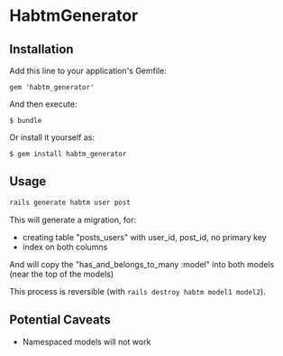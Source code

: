 # HabtmGenerator


## Installation

Add this line to your application's Gemfile:

    gem 'habtm_generator'

And then execute:

    $ bundle

Or install it yourself as:

    $ gem install habtm_generator

## Usage


```bash
rails generate habtm user post
```

This will generate a migration, for:
* creating table "posts\_users" with user\_id, post\_id, no primary key
* index on both columns

And will copy the "has\_and\_belongs\_to\_many :model" into both models (near the top of the models)

This process is reversible (with ``rails destroy habtm model1 model2``).

## Potential Caveats

* Namespaced models will not work
